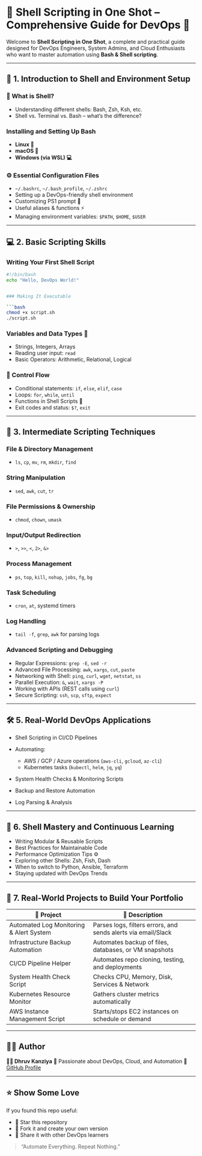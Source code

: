 # 🐚 Shell Scripting in One Shot – Comprehensive Guide for DevOps 🚀

Welcome to **Shell Scripting in One Shot**, a complete and practical guide designed for DevOps Engineers, System Admins, and Cloud Enthusiasts who want to master automation using **Bash & Shell scripting**.

---

## 📘 1. Introduction to Shell and Environment Setup

### 🧠 What is Shell?
- Understanding different shells: Bash, Zsh, Ksh, etc.
- Shell vs. Terminal vs. Bash – what’s the difference?

### Installing and Setting Up Bash
- **Linux 🐧**
- **macOS 🍎**
- **Windows (via WSL) 💻**

### ⚙️ Essential Configuration Files
- `~/.bashrc`, `~/.bash_profile`, `~/.zshrc`
- Setting up a DevOps-friendly shell environment
- Customizing PS1 prompt 🎨
- Useful aliases & functions ⚡
- Managing environment variables: `$PATH`, `$HOME`, `$USER`

---

## 💻 2. Basic Scripting Skills

### Writing Your First Shell Script
```bash
#!/bin/bash
echo "Hello, DevOps World!"


### Making It Executable

```bash
chmod +x script.sh
./script.sh
```

### Variables and Data Types 🧩

* Strings, Integers, Arrays
* Reading user input: `read`
* Basic Operators: Arithmetic, Relational, Logical

### 🔁 Control Flow

* Conditional statements: `if`, `else`, `elif`, `case`
* Loops: `for`, `while`, `until`
* Functions in Shell Scripts 🧱
* Exit codes and status: `$?`, `exit`

---

## 🧠 3. Intermediate Scripting Techniques

### File & Directory Management

* `ls`, `cp`, `mv`, `rm`, `mkdir`, `find`

### String Manipulation

* `sed`, `awk`, `cut`, `tr`

### File Permissions & Ownership

* `chmod`, `chown`, `umask`

### Input/Output Redirection

* `>`, `>>`, `<`, `2>`, `&>`

### Process Management

* `ps`, `top`, `kill`, `nohup`, `jobs`, `fg`, `bg`

### Task Scheduling

* `cron`, `at`, systemd timers

### Log Handling

* `tail -f`, `grep`, `awk` for parsing logs

### Advanced Scripting and Debugging

* Regular Expressions: `grep -E`, `sed -r`
* Advanced File Processing: `awk`, `xargs`, `cut`, `paste`
* Networking with Shell: `ping`, `curl`, `wget`, `netstat`, `ss`
* Parallel Execution: `&`, `wait`, `xargs -P`
* Working with APIs (REST calls using `curl`)
* Secure Scripting: `ssh`, `scp`, `sftp`, `expect`

---

## 🛠️ 5. Real-World DevOps Applications

* Shell Scripting in CI/CD Pipelines
* Automating:

  * AWS / GCP / Azure operations (`aws-cli`, `gcloud`, `az-cli`)
  * Kubernetes tasks (`kubectl`, `helm`, `jq`, `yq`)
* System Health Checks & Monitoring Scripts
* Backup and Restore Automation
* Log Parsing & Analysis

---

## 🌟 6. Shell Mastery and Continuous Learning

* Writing Modular & Reusable Scripts
* Best Practices for Maintainable Code
* Performance Optimization Tips ⚙️
* Exploring other Shells: Zsh, Fish, Dash
* When to switch to Python, Ansible, Terraform
* Staying updated with DevOps Trends

---

## 🚀 7. Real-World Projects to Build Your Portfolio

| 🧩 Project                              | 📝 Description                                                |
| --------------------------------------- | ------------------------------------------------------------- |
| Automated Log Monitoring & Alert System | Parses logs, filters errors, and sends alerts via email/Slack |
| Infrastructure Backup Automation        | Automates backup of files, databases, or VM snapshots         |
| CI/CD Pipeline Helper                   | Automates repo cloning, testing, and deployments              |
| System Health Check Script              | Checks CPU, Memory, Disk, Services & Network                  |
| Kubernetes Resource Monitor             | Gathers cluster metrics automatically                         |
| AWS Instance Management Script          | Starts/stops EC2 instances on schedule or demand              |

---

## 🧑‍💻 Author

**👨‍💻 Dhruv Kanziya**
📍 Passionate about DevOps, Cloud, and Automation
🔗 [GitHub Profile](https://github.com/dhruvkanziya)

---

## ⭐ Show Some Love

If you found this repo useful:

* 🌟 Star this repository
* 🍴 Fork it and create your own version
* 💬 Share it with other DevOps learners

> “Automate Everything. Repeat Nothing.”
